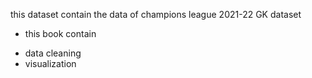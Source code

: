 this dataset contain the data of champions league 2021-22 GK dataset
- this book contain
* data cleaning
* visualization
  
